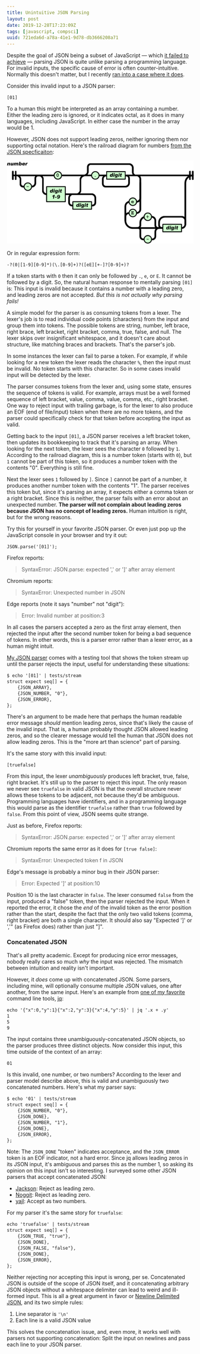 ```yaml
---
title: Unintuitive JSON Parsing
layout: post
date: 2019-12-28T17:23:09Z
tags: [javascript, compsci]
uuid: 721eda6d-a78a-41e1-9d78-db3666208a71
---
```


Despite the goal of JSON being a subset of JavaScript — which [it failed
to achieve][mine] — parsing JSON is quite unlike parsing a programming
language. For invalid inputs, the specific cause of error is often
counter-intuitive. Normally this doesn't matter, but I recently [ran into
a case where it does][gh].

Consider this invalid input to a JSON parser:

    [01]

To a human this might be interpreted as an array containing a number.
Either the leading zero is ignored, or it indicates octal, as it does in
many languages, including JavaScript. In either case the number in the
array would be 1.

However, JSON does not support leading zeros, neither ignoring them nor
supporting octal notation. Here's the railroad diagram for numbers [from
the JSON specficaiton][spec]:

![](/img/diagram/json-number.png)
<!-- Copyright (C) 2017 Ecma International -->

Or in regular expression form:

    -?(0|[1-9][0-9]*)(\.[0-9]+)?([eE][+-]?[0-9]+)?

If a token starts with `0` then it can only be followed by `.`, `e`,
or `E`. It cannot be followed by a digit. So, the natural human
response to mentally parsing `[01]` is: This input is invalid because
it contains a number with a leading zero, and leading zeros are not
accepted. *But this is not actually why parsing fails!*

A simple model for the parser is as consuming tokens from a lexer. The
lexer's job is to read individual code points (characters) from the
input and group them into tokens. The possible tokens are string,
number, left brace, right brace, left bracket, right bracket, comma,
true, false, and null. The lexer skips over insignificant whitespace,
and it doesn't care about structure, like matching braces and
brackets. That's the parser's job.

In some instances the lexer can fail to parse a token. For example, if
while looking for a new token the lexer reads the character `%`, then
the input must be invalid. No token starts with this character. So in
some cases invalid input will be detected by the lexer.

The parser consumes tokens from the lexer and, using some state, ensures
the sequence of tokens is valid. For example, arrays must be a well
formed sequence of left bracket, value, comma, value, comma, etc., right
bracket. One way to reject input with trailing garbage, is for the lexer
to also produce an EOF (end of file/input) token when there are no more
tokens, and the parser could specifically check for that token before
accepting the input as valid.

Getting back to the input `[01]`, a JSON parser receives a left bracket
token, then updates its bookkeeping to track that it's parsing an array.
When looking for the next token, the lexer sees the character `0`
followed by `1`. According to the railroad diagram, this is a number
token (starts with `0`), but `1` cannot be part of this token, so it
produces a number token with the contents "0". Everything is still fine.

Next the lexer sees `1` followed by `]`. Since `]` cannot be part of a
number, it produces another number token with the contents "1". The
parser receives this token but, since it's parsing an array, it expects
either a comma token or a right bracket. Since this is neither, the
parser fails with an error about an unexpected number. **The parser will
not complain about leading zeros because JSON has no concept of leading
zeros.** Human intuition is right, but for the wrong reasons.

Try this for yourself in your favorite JSON parser. Or even just pop up
the JavaScript console in your browser and try it out:

    JSON.parse('[01]');

Firefox reports:

> SyntaxError: JSON.parse: expected ',' or ']' after array element

Chromium reports:

> SyntaxError: Unexpected number in JSON

Edge reports (note it says "number" not "digit"):

> Error: Invalid number at position:3

In all cases the parsers accepted a zero as the first array element,
then rejected the input after the second number token for being a bad
sequence of tokens. In other words, this is a parser error rather than
a lexer error, as a human might intuit.

[My JSON parser][pdjson] comes with a testing tool that shows the token
stream up until the parser rejects the input, useful for understanding
these situations:

    $ echo '[01]' | tests/stream
    struct expect seq[] = {
        {JSON_ARRAY},
        {JSON_NUMBER, "0"},
        {JSON_ERROR},
    };

There's an argument to be made here that perhaps the human readable
error message *should* mention leading zeros, since that's likely the
cause of the invalid input. That is, a human probably thought JSON
allowed leading zeros, and so the clearer message would tell the human
that JSON does not allow leading zeros. This is the "more art than
science" part of parsing.

It's the same story with this invalid input:

    [truefalse]

From this input, the lexer *unambiguously* produces left bracket,
true, false, right bracket. It's still up to the parser to reject this
input. The only reason we never see `truefalse` in valid JSON is that
the overall structure never allows these tokens to be adjacent, not
because they'd be ambiguous. Programming languages have identifiers,
and in a programming language this would parse as the identifier
`truefalse` rather than `true` followed by `false`. From this point of
view, JSON seems quite strange.

Just as before, Firefox reports:

> SyntaxError: JSON.parse: expected ',' or ']' after array element

Chromium reports the same error as it does for `[true false]`:

> SyntaxError: Unexpected token f in JSON

Edge's message is probably a minor bug in their JSON parser:

> Error: Expected ']' at position:10

Position 10 is the last character in `false`. The lexer consumed `false`
from the input, produced a "false" token, then the parser rejected the
input. When it reported the error, it chose the *end* of the invalid
token as the error position rather than the start, despite the fact that
the only two valid tokens (comma, right bracket) are both a single
character. It should also say "Expected ']' or ','" (as Firefox does)
rather than just "]".

### Concatenated JSON

That's all pretty academic. Except for producing nice error messages,
nobody really cares so much *why* the input was rejected. The mismatch
between intuition and reality isn't important.

However, it *does* come up with concatenated JSON. Some parsers,
including mine, will optionally consume multiple JSON values, one after
another, from the same input. Here's an example from [one of my
favorite][mb] command line tools, [jq][jq]:

    echo '{"x":0,"y":1}{"x":2,"y":3}{"x":4,"y":5}' | jq '.x + .y'
    1
    5
    9

The input contains three unambiguously-concatenated JSON objects, so
the parser produces three distinct objects. Now consider this input,
this time outside of the context of an array:

    01

Is this invalid, one number, or two numbers? According to the lexer and
parser model describe above, this is valid and unambiguously two
concatenated numbers. Here's what my parser says:

    $ echo '01' | tests/stream
    struct expect seq[] = {
        {JSON_NUMBER, "0"},
        {JSON_DONE},
        {JSON_NUMBER, "1"},
        {JSON_DONE},
        {JSON_ERROR},
    };

Note: The `JSON_DONE` "token" indicates acceptance, and the `JSON_ERROR`
token is an EOF indicator, not a hard error. Since jq allows leading
zeros in its JSON input, it's ambiguous and parses this as the number 1,
so asking its opinion on this input isn't so interesting. I surveyed
some other JSON parsers that accept concatenated JSON:

* [Jackson][jackson]: Reject as leading zero.
* [Noggit][noggit]: Reject as leading zero.
* [yajl][yajl]: Accept as two numbers.

For my parser it's the same story for `truefalse`:

    echo 'truefalse' | tests/stream
    struct expect seq[] = {
        {JSON_TRUE, "true"},
        {JSON_DONE},
        {JSON_FALSE, "false"},
        {JSON_DONE},
        {JSON_ERROR},
    };

Neither rejecting nor accepting this input is wrong, per se.
Concatenated JSON is outside of the scope of JSON itself, and it
concatenating arbitrary JSON objects without a whitespace delimiter
can lead to weird and ill-formed input. This is all a great argument
in favor or [Newline Delimited JSON][ndjson], and its two simple
rules:

1. Line separator is `'\n'`
2. Each line is a valid JSON value

This solves the concatenation issue, and, even more, it works well with
parsers not supporting concatenation: Split the input on newlines and
pass each line to your JSON parser.


[gh]: https://github.com/skeeto/pdjson/pull/19/commits/1500ca73f2ed44ed8a6129fd1fa164bd7e326874#diff-eb030bc5ad128fc13160acab7d06f3a0R702
[jackson]: https://github.com/FasterXML/jackson
[jq]: https://stedolan.github.io/jq/
[mb]: /blog/2016/09/15/
[mine]: http://seriot.ch/parsing_json.php
[ndjson]: http://ndjson.org/
[noggit]: https://github.com/yonik/noggit
[pdjson]: https://github.com/skeeto/pdjson
[spec]: https://www.json.org/json-en.html
[yajl]: https://lloyd.github.io/yajl/
